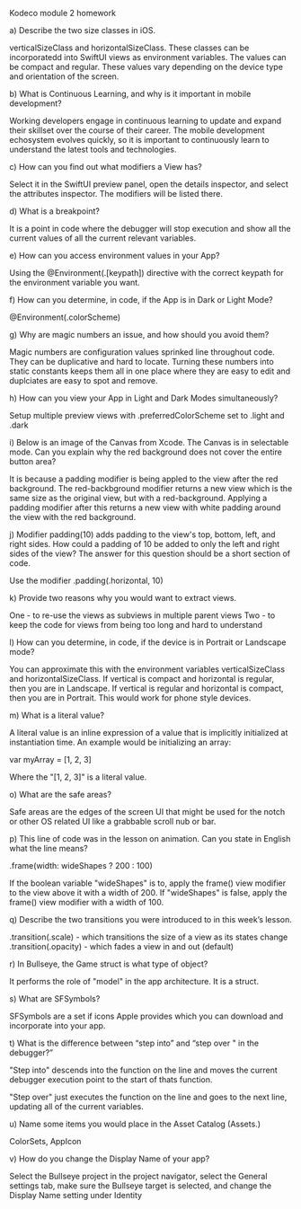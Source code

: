 Kodeco module 2 homework


a) Describe the two size classes in iOS.

verticalSizeClass and horizontalSizeClass. These classes can be incorporatedd into SwiftUI views as environment variables. The values can be compact and regular. These values vary depending on the device type and orientation of the screen.

b) What is Continuous Learning, and why is it important in mobile development?

Working developers engage in continuous learning to update and expand their skillset over the course of their career. The mobile development echosystem evolves quickly, so it is important to continuously learn to understand the latest tools and technologies.

c) How can you find out what modifiers a View has?

Select it in the SwiftUI preview panel, open the details inspector, and select the attributes inspector. The modifiers will be listed there.

d) What is a breakpoint?

It is a point in code where the debugger will stop execution and show all the current values of all the current relevant variables.

e) How can you access environment values in your App?

Using the @Environment(.[keypath]) directive with the correct keypath for the environment variable you want.

f) How can you determine, in code, if the App is in Dark or Light Mode?

@Environment(\.colorScheme)

g) Why are magic numbers an issue, and how should you avoid them?

Magic numbers are configuration values sprinked line throughout code. They can be duplicative and hard to locate. Turning these numbers into static constants keeps them all in one place where they are easy to edit and duplciates are easy to spot and remove.

h) How can you view your App in Light and Dark Modes simultaneously?

Setup multiple preview views with .preferredColorScheme set to .light and .dark 

i) Below is an image of the Canvas from Xcode. The Canvas is in selectable mode. Can you explain why the red background does not cover the entire button area?

It is because a padding modifier is being appled to the view after the red background. The red-backbground modifier returns a new view which is the same size as the original view, but with a red-background. Applying a padding modifier after this returns a new view with white padding around the view with the red background.

j) Modifier padding(10) adds padding to the view's top, bottom, left, and right sides. How could a padding of 10 be added to only the left and right sides of the view? The answer for this question should be a short section of code.

Use the modifier .padding(.horizontal, 10)

k) Provide two reasons why you would want to extract views.

One - to re-use the views as subviews in multiple parent views
Two - to keep the code for views from being too long and hard to understand

l) How can you determine, in code, if the device is in Portrait or Landscape mode?

You can approximate this with the environment variables verticalSizeClass and horizontalSizeClass. If vertical is compact and horizontal is regular, then you are in Landscape. If vertical is regular and horizontal is compact, then you are in Portrait. This would work for phone style devices. 

m) What is a literal value?

A literal value is an inline expression of a value that is implicitly initialized at instantiation time. An example would be initializing an array: 

var myArray = [1, 2, 3]

Where the "[1, 2, 3]" is a literal value.

o) What are the safe areas?

Safe areas are the edges of the screen UI that might be used for the notch or other OS related UI like a grabbable scroll nub or bar.

p) This line of code was in the lesson on animation. Can you state in English what the line means?

.frame(width: wideShapes ? 200 : 100)

If the boolean variable "wideShapes" is to, apply the frame() view modifier to the view above it with a width of 200. If "wideShapes" is false, apply the frame() view modifier with a width of 100.

q) Describe the two transitions you were introduced to in this week’s lesson.

.transition(.scale) - which transitions the size of a view as its states change
.transition(.opacity) - which fades a view in and out (default)

r) In Bullseye, the Game struct is what type of object?

It performs the role of "model" in the app architecture. It is a struct.

s) What are SFSymbols?

SFSymbols are a set if icons Apple provides which you can download and incorporate into your app.

t) What is the difference between “step into” and “step over " in the debugger?”

"Step into" descends into the function on the line and moves the current debugger execution point to the start of thats function.

"Step over" just executes the function on the line and goes to the next line, updating all of the current variables.

u) Name some items you would place in the Asset Catalog (Assets.)

ColorSets, AppIcon

v) How do you change the Display Name of your app?

Select the Bullseye project in the project navigator, select the General settings tab, make sure the Bullseye target is selected, and change the Display Name setting under Identity
 